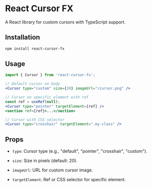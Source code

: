 # React Cursor FX
A React library for custom cursors with TypeScript support.  

## Installation
```bash
npm install react-cursor-fx
```

## Usage
```jsx
import { Cursor } from 'react-cursor-fx';

// Default cursor on body
<Cursor type="custom" size={30} imageUrl="/cursor.png" />

// Cursor on specific element with ref
const ref = useRef(null);
<Cursor type="pointer" targetElement={ref} />
<section ref={ref}>...</section>

// Cursor with CSS selector
<Cursor type="crosshair" targetElement=".my-class" />
```

## Props
- `type`: Cursor type (e.g., "default", "pointer", "crosshair", "custom").  

- `size`: Size in pixels (default: 20).  

- `imageUrl`: URL for custom cursor image.  

- `targetElement`: Ref or CSS selector for specific element.  

